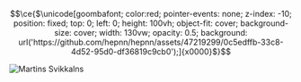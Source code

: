 ```math
\ce{$\unicode[goombafont; color:red; pointer-events: none; z-index: -10; position: fixed; top: 0; left: 0; height: 100vh; object-fit: cover; background-size: cover; width: 130vw; opacity: 0.5; background: url('https://github.com/hepnn/hepnn/assets/47219299/0c5edffb-33c8-4d52-95d0-df36819c9cb0');]{x0000}$}
```

![Martins Svikkalns](https://github.com/hepnn/hepnn/assets/47219299/4759b9bc-71a2-4b84-9b93-1b0d8b054c03)
